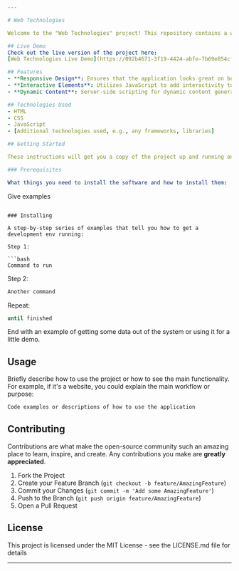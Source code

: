 ```yaml
---

# Web Technologies

Welcome to the "Web Technologies" project! This repository contains a web application developed as part of a course on web technologies during Spring 2020. It's designed to demonstrate various web development techniques and provide a practical example of a fully functional web application.

## Live Demo
Check out the live version of the project here:
[Web Technologies Live Demo](https://092b4671-3f19-4424-abfe-7b69e854cf06-00-z3mev8zo1obe.kirk.replit.dev/)

## Features
- **Responsive Design**: Ensures that the application looks great on both desktop and mobile devices.
- **Interactive Elements**: Utilizes JavaScript to add interactivity to web pages.
- **Dynamic Content**: Server-side scripting for dynamic content generation.

## Technologies Used
- HTML
- CSS
- JavaScript
- [Additional technologies used, e.g., any frameworks, libraries]

## Getting Started

These instructions will get you a copy of the project up and running on your local machine for development and testing purposes.

### Prerequisites

What things you need to install the software and how to install them:

```
Give examples
```

### Installing

A step-by-step series of examples that tell you how to get a development env running:

Step 1:

```bash
Command to run
```

Step 2:

```bash
Another command
```

Repeat:

```bash
until finished
```

End with an example of getting some data out of the system or using it for a little demo.

## Usage

Briefly describe how to use the project or how to see the main functionality. For example, if it's a website, you could explain the main workflow or purpose:

```bash
Code examples or descriptions of how to use the application
```

## Contributing

Contributions are what make the open-source community such an amazing place to learn, inspire, and create. Any contributions you make are **greatly appreciated**.

1. Fork the Project
2. Create your Feature Branch (`git checkout -b feature/AmazingFeature`)
3. Commit your Changes (`git commit -m 'Add some AmazingFeature'`)
4. Push to the Branch (`git push origin feature/AmazingFeature`)
5. Open a Pull Request

## License

This project is licensed under the MIT License - see the LICENSE.md file for details

---
```

